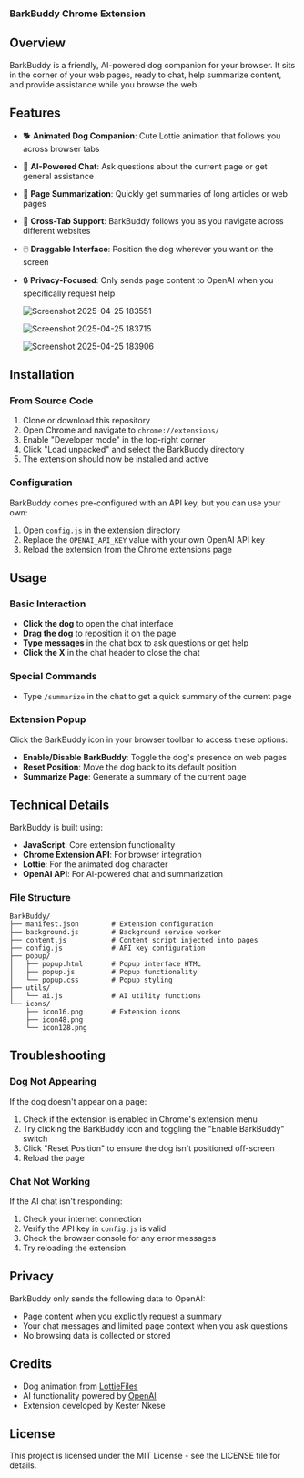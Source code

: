 ### BarkBuddy Chrome Extension

## Overview

BarkBuddy is a friendly, AI-powered dog companion for your browser. It sits in the corner of your web pages, ready to chat, help summarize content, and provide assistance while you browse the web.


## Features

- 🐕 **Animated Dog Companion**: Cute Lottie animation that follows you across browser tabs
- 💬 **AI-Powered Chat**: Ask questions about the current page or get general assistance
- 📝 **Page Summarization**: Quickly get summaries of long articles or web pages
- 🔄 **Cross-Tab Support**: BarkBuddy follows you as you navigate across different websites
- 🖱️ **Draggable Interface**: Position the dog wherever you want on the screen
- 🔒 **Privacy-Focused**: Only sends page content to OpenAI when you specifically request help

  ![Screenshot 2025-04-25 183551](https://github.com/user-attachments/assets/ea7a0852-3b91-4b7e-a974-cffb9e4dd671)

  ![Screenshot 2025-04-25 183715](https://github.com/user-attachments/assets/49283254-f880-4406-98ac-b4d412e319cc)

  ![Screenshot 2025-04-25 183906](https://github.com/user-attachments/assets/da816961-01db-4387-8e41-a3906e7f601d)


## Installation

### From Source Code

1. Clone or download this repository
2. Open Chrome and navigate to `chrome://extensions/`
3. Enable "Developer mode" in the top-right corner
4. Click "Load unpacked" and select the BarkBuddy directory
5. The extension should now be installed and active


### Configuration

BarkBuddy comes pre-configured with an API key, but you can use your own:

1. Open `config.js` in the extension directory
2. Replace the `OPENAI_API_KEY` value with your own OpenAI API key
3. Reload the extension from the Chrome extensions page


## Usage

### Basic Interaction

- **Click the dog** to open the chat interface
- **Drag the dog** to reposition it on the page
- **Type messages** in the chat box to ask questions or get help
- **Click the X** in the chat header to close the chat


### Special Commands

- Type `/summarize` in the chat to get a quick summary of the current page


### Extension Popup

Click the BarkBuddy icon in your browser toolbar to access these options:

- **Enable/Disable BarkBuddy**: Toggle the dog's presence on web pages
- **Reset Position**: Move the dog back to its default position
- **Summarize Page**: Generate a summary of the current page


## Technical Details

BarkBuddy is built using:

- **JavaScript**: Core extension functionality
- **Chrome Extension API**: For browser integration
- **Lottie**: For the animated dog character
- **OpenAI API**: For AI-powered chat and summarization


### File Structure

```plaintext
BarkBuddy/
├── manifest.json        # Extension configuration
├── background.js        # Background service worker
├── content.js           # Content script injected into pages
├── config.js            # API key configuration
├── popup/
│   ├── popup.html       # Popup interface HTML
│   ├── popup.js         # Popup functionality
│   └── popup.css        # Popup styling
├── utils/
│   └── ai.js            # AI utility functions
└── icons/
    ├── icon16.png       # Extension icons
    ├── icon48.png
    └── icon128.png
```

## Troubleshooting

### Dog Not Appearing

If the dog doesn't appear on a page:

1. Check if the extension is enabled in Chrome's extension menu
2. Try clicking the BarkBuddy icon and toggling the "Enable BarkBuddy" switch
3. Click "Reset Position" to ensure the dog isn't positioned off-screen
4. Reload the page


### Chat Not Working

If the AI chat isn't responding:

1. Check your internet connection
2. Verify the API key in `config.js` is valid
3. Check the browser console for any error messages
4. Try reloading the extension


## Privacy

BarkBuddy only sends the following data to OpenAI:

- Page content when you explicitly request a summary
- Your chat messages and limited page context when you ask questions
- No browsing data is collected or stored


## Credits

- Dog animation from [LottieFiles](https://lottiefiles.com)
- AI functionality powered by [OpenAI](https://openai.com)
- Extension developed by Kester Nkese


## License

This project is licensed under the MIT License - see the LICENSE file for details.
